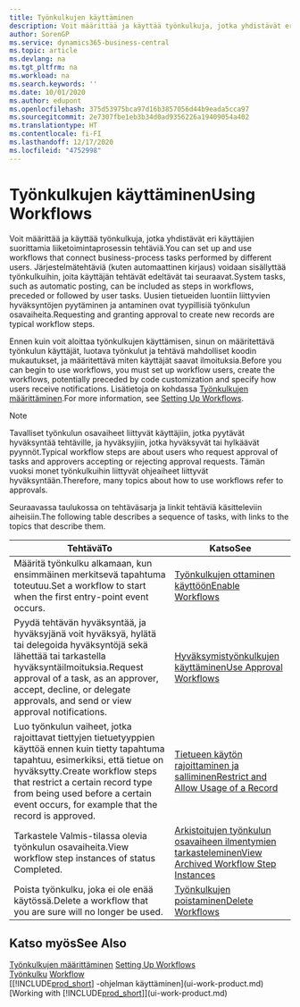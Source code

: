 ```yaml
---
title: Työnkulkujen käyttäminen
description: Voit määrittää ja käyttää työnkulkuja, jotka yhdistävät eri käyttäjien suorittamista liiketoimintaprosessin tehtäviä. Tietoja eri vaiheista, jotka työnkulkujen käytön aloittaminen vaatii.
author: SorenGP
ms.service: dynamics365-business-central
ms.topic: article
ms.devlang: na
ms.tgt_pltfrm: na
ms.workload: na
ms.search.keywords: ''
ms.date: 10/01/2020
ms.author: edupont
ms.openlocfilehash: 375d53975bca97d16b3857056d44b9eada5cca97
ms.sourcegitcommit: 2e7307fbe1eb3b34d0ad9356226a19409054a402
ms.translationtype: HT
ms.contentlocale: fi-FI
ms.lasthandoff: 12/17/2020
ms.locfileid: "4752998"
---
```

# <a name="using-workflows"></a><span data-ttu-id="70597-104">Työnkulkujen käyttäminen</span><span class="sxs-lookup"><span data-stu-id="70597-104">Using Workflows</span></span>
<span data-ttu-id="70597-105">Voit määrittää ja käyttää työnkulkuja, jotka yhdistävät eri käyttäjien suorittamia liiketoimintaprosessin tehtäviä.</span><span class="sxs-lookup"><span data-stu-id="70597-105">You can set up and use workflows that connect business-process tasks performed by different users.</span></span> <span data-ttu-id="70597-106">Järjestelmätehtäviä (kuten automaattinen kirjaus) voidaan sisällyttää työnkulkuihin, joita käyttäjän tehtävät edeltävät tai seuraavat.</span><span class="sxs-lookup"><span data-stu-id="70597-106">System tasks, such as automatic posting, can be included as steps in workflows, preceded or followed by user tasks.</span></span> <span data-ttu-id="70597-107">Uusien tietueiden luontiin liittyvien hyväksyntöjen pyytäminen ja antaminen ovat tyypillisiä työnkulun osavaiheita.</span><span class="sxs-lookup"><span data-stu-id="70597-107">Requesting and granting approval to create new records are typical workflow steps.</span></span>  

 <span data-ttu-id="70597-108">Ennen kuin voit aloittaa työnkulkujen käyttämisen, sinun on määritettävä työnkulun käyttäjät, luotava työnkulut ja tehtävä mahdolliset koodin mukautukset, ja määritettävä miten käyttäjät saavat ilmoituksia.</span><span class="sxs-lookup"><span data-stu-id="70597-108">Before you can begin to use workflows, you must set up workflow users, create the workflows, potentially preceded by code customization and specify how users receive notifications.</span></span> <span data-ttu-id="70597-109">Lisätietoja on kohdassa [Työnkulkujen määrittäminen](across-set-up-workflows.md).</span><span class="sxs-lookup"><span data-stu-id="70597-109">For more information, see [Setting Up Workflows](across-set-up-workflows.md).</span></span>  

> [!NOTE]  
>  <span data-ttu-id="70597-110">Tavalliset työnkulun osavaiheet liittyvät käyttäjiin, jotka pyytävät hyväksyntää tehtäville, ja hyväksyjiin, jotka hyväksyvät tai hylkäävät pyynnöt.</span><span class="sxs-lookup"><span data-stu-id="70597-110">Typical workflow steps are about users who request approval of tasks and approvers accepting or rejecting approval requests.</span></span> <span data-ttu-id="70597-111">Tämän vuoksi monet työnkulkuihin liittyvät ohjeaiheet liittyvät hyväksyntään.</span><span class="sxs-lookup"><span data-stu-id="70597-111">Therefore, many topics about how to use workflows refer to approvals.</span></span>  

 <span data-ttu-id="70597-112">Seuraavassa taulukossa on tehtäväsarja ja linkit tehtäviä käsitteleviin aiheisiin.</span><span class="sxs-lookup"><span data-stu-id="70597-112">The following table describes a sequence of tasks, with links to the topics that describe them.</span></span>  

|<span data-ttu-id="70597-113">**Tehtävä**</span><span class="sxs-lookup"><span data-stu-id="70597-113">**To**</span></span>|<span data-ttu-id="70597-114">**Katso**</span><span class="sxs-lookup"><span data-stu-id="70597-114">**See**</span></span>|  
|------------|-------------|  
|<span data-ttu-id="70597-115">Määritä työnkulku alkamaan, kun ensimmäinen merkitsevä tapahtuma toteutuu.</span><span class="sxs-lookup"><span data-stu-id="70597-115">Set a workflow to start when the first entry-point event occurs.</span></span>|[<span data-ttu-id="70597-116">Työnkulkujen ottaminen käyttöön</span><span class="sxs-lookup"><span data-stu-id="70597-116">Enable Workflows</span></span>](across-how-to-enable-workflows.md)|  
|<span data-ttu-id="70597-117">Pyydä tehtävän hyväksyntää, ja hyväksyjänä voit hyväksyä, hylätä tai delegoida hyväksyntöjä sekä lähettää tai tarkastella hyväksyntäilmoituksia.</span><span class="sxs-lookup"><span data-stu-id="70597-117">Request approval of a task, as an approver, accept, decline, or delegate approvals, and send or view approval notifications.</span></span>|[<span data-ttu-id="70597-118">Hyväksymistyönkulkujen käyttäminen</span><span class="sxs-lookup"><span data-stu-id="70597-118">Use Approval Workflows</span></span>](across-how-use-approval-workflows.md)|  
|<span data-ttu-id="70597-119">Luo työnkulun vaiheet, jotka rajoittavat tiettyjen tietuetyyppien käyttöä ennen kuin tietty tapahtuma tapahtuu, esimerkiksi, että tietue on hyväksytty.</span><span class="sxs-lookup"><span data-stu-id="70597-119">Create workflow steps that restrict a certain record type from being used before a certain event occurs, for example that the record is approved.</span></span>|[<span data-ttu-id="70597-120">Tietueen käytön rajoittaminen ja salliminen</span><span class="sxs-lookup"><span data-stu-id="70597-120">Restrict and Allow Usage of a Record</span></span>](across-how-to-restrict-and-allow-usage-of-a-record.md)|  
|<span data-ttu-id="70597-121">Tarkastele Valmis-tilassa olevia työnkulun osavaiheita.</span><span class="sxs-lookup"><span data-stu-id="70597-121">View workflow step instances of status Completed.</span></span>|[<span data-ttu-id="70597-122">Arkistoitujen työnkulun osavaiheen ilmentymien tarkasteleminen</span><span class="sxs-lookup"><span data-stu-id="70597-122">View Archived Workflow Step Instances</span></span>](across-how-to-view-archived-workflow-step-instances.md)|  
|<span data-ttu-id="70597-123">Poista työnkulku, joka ei ole enää käytössä.</span><span class="sxs-lookup"><span data-stu-id="70597-123">Delete a workflow that you are sure will no longer be used.</span></span>|[<span data-ttu-id="70597-124">Työnkulkujen poistaminen</span><span class="sxs-lookup"><span data-stu-id="70597-124">Delete Workflows</span></span>](across-how-to-delete-workflows.md)|  

## <a name="see-also"></a><span data-ttu-id="70597-125">Katso myös</span><span class="sxs-lookup"><span data-stu-id="70597-125">See Also</span></span>  
<span data-ttu-id="70597-126">[Työnkulkujen määrittäminen](across-set-up-workflows.md) </span><span class="sxs-lookup"><span data-stu-id="70597-126">[Setting Up Workflows](across-set-up-workflows.md) </span></span>  
<span data-ttu-id="70597-127">[Työnkulku](across-workflow.md) </span><span class="sxs-lookup"><span data-stu-id="70597-127">[Workflow](across-workflow.md) </span></span>  
<span data-ttu-id="70597-128">[[!INCLUDE[prod_short](includes/prod_short.md)] -ohjelman käyttäminen](ui-work-product.md)</span><span class="sxs-lookup"><span data-stu-id="70597-128">[Working with [!INCLUDE[prod_short](includes/prod_short.md)]](ui-work-product.md)</span></span>
